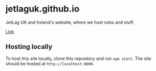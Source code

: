 # jetlaguk.github.io

JetLag UK and Ireland's website, where we host rules and stuff.

[Link](https://jetlaguk.github.io)

## Hosting locally

To host this site locally, clone this repository and run `npm start`. The site should be hosted at `http://localhost:8000`.
